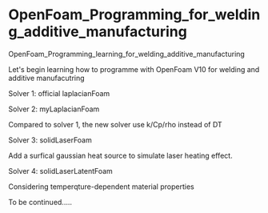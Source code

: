 # OpenFoam_Programming_for_welding_additive_manufacturing
OpenFoam_Programming_learning_for_welding_additive_manufacturing

Let's begin learning how to programme with OpenFoam V10 for welding and additive manufacutring

Solver 1: official laplacianFoam

Solver 2: myLaplacianFoam

Compared to solver 1, the new solver use k/Cp/rho instead of DT

Solver 3: solidLaserFoam

Add a surfical gaussian heat source to simulate laser heating effect.

Solver 4: solidLaserLatentFoam

Considering temperqture-dependent material properties 

To be continued.....
